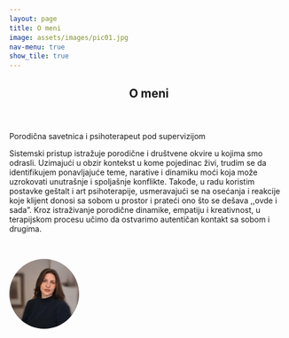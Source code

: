 ```yaml
---
layout: page
title: O meni
image: assets/images/pic01.jpg
nav-menu: true
show_tile: true
---
```


<!-- Main -->
<div id="main" class="alt">

<!-- One -->
<section id="one">
	<div class="inner">
		<header class="major">
			<h1>O meni</h1>
		</header>

<!-- Content -->
<p>Porodična savetnica i psihoterapeut pod supervizijom</p>

<p>Sistemski pristup istražuje porodične i društvene okvire u kojima smo odrasli. Uzimajući u obzir kontekst u kome pojedinac živi, trudim se da identifikujem ponavljajuće teme, narative i dinamiku moći koja može uzrokovati unutrašnje i spoljašnje konflikte. Takođe, u radu koristim postavke geštalt i art psihoterapije, usmeravajući se na osećanja i reakcije koje klijent donosi sa sobom u prostor i prateći ono što se dešava ,,ovde i sada”. Kroz istraživanje porodične dinamike, empatiju i kreativnost, u terapijskom procesu učimo da ostvarimo autentičan kontakt sa sobom i drugima.
 
</p>

<!-- Image -->
<img src="/assets/images/nelapic.jpeg" alt="About me photo"
     style="max-width: 25%; height: auto; margin-top: 2rem; border-radius: 50%;" />
